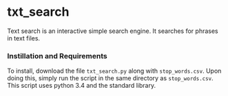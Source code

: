 # txt_search
Text search is an interactive simple search engine. It searches for phrases in text files.

### Instillation and Requirements
To install, download the file <code>txt_search.py</code> along with <code>stop_words.csv</code>. Upon doing this, simply run the script in the same directory as <code>stop_words.csv</code>. This script uses python 3.4 and the standard library.
